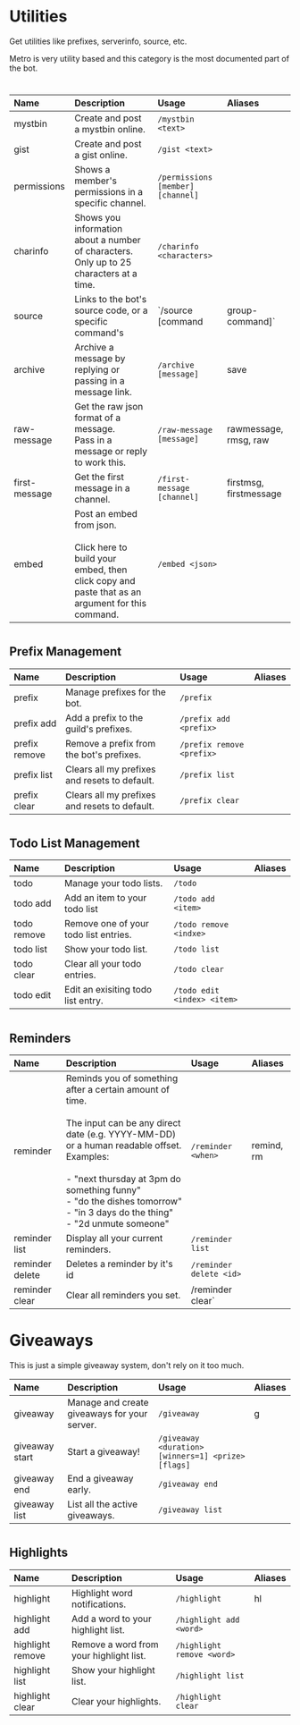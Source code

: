 # Utilities

Get utilities like prefixes, serverinfo, source, etc.

Metro is very utility based and this category is
the most documented part of the bot.
#
| Name | Description | Usage | Aliases |
| :--- | :--- | :--- | :---
| mystbin | Create and post a mystbin online. | `/mystbin <text>`
| gist | Create and post a gist online. | `/gist <text>` |
| permissions | Shows a member's permissions in a specific channel. | `/permissions [member] [channel]`
| charinfo | Shows you information about a number of characters. <br />Only up to 25 characters at a time. | `/charinfo <characters>`
| source | Links to the bot's source code, or a specific command's | `/source [command | group-command]` | sourcecode, code, src
| archive | Archive a message by replying or passing in a message link. | `/archive [message]` | save
| raw-message | Get the raw json format of a message. <br > Pass in a message or reply to work this. | `/raw-message [message]` | rawmessage, rmsg, raw
| first-message | Get the first message in a channel. | `/first-message [channel]` | firstmsg, firstmessage
| embed | Post an embed from json. <br/><br/> Click here to build your embed, then click copy and paste that as an argument for this command. | `/embed <json>`

#
## Prefix Management
| Name | Description | Usage | Aliases |
| :--- | :--- | :--- | :---
| prefix | Manage prefixes for the bot. | `/prefix` 
| prefix add | Add a prefix to the guild's prefixes. | `/prefix add <prefix>`
| prefix remove | Remove a prefix from the bot's prefixes. | `/prefix remove <prefix>`
| prefix list |  Clears all my prefixes and resets to default. |`/prefix list`
| prefix clear | Clears all my prefixes and resets to default. | `/prefix clear`

#
## Todo List Management
| Name | Description | Usage | Aliases |
| :--- | :--- | :--- | :---
| todo | Manage your todo lists. | `/todo`
| todo add |  Add an item to your todo list | `/todo add <item>`
| todo remove | Remove one of your todo list entries. | `/todo remove <indxe>`
| todo list | Show your todo list. | `/todo list`
| todo clear | Clear all your todo entries. | `/todo clear`
| todo edit | Edit an exisiting todo list entry. | `/todo edit <index> <item>`

#
## Reminders
| Name | Description | Usage | Aliases |
| :--- | :--- | :--- | :---
| reminder | Reminds you of something after a certain amount of time. <br /><br />The input can be any direct date (e.g. YYYY-MM-DD) or a human readable offset. Examples: <br /><br/>- "next thursday at 3pm do something funny" <br /> - "do the dishes tomorrow" <br />- "in 3 days do the thing" <br /> - "2d unmute someone" | `/reminder <when>` | remind, rm
| reminder list | Display all your current reminders. | `/reminder list` 
| reminder delete | Deletes a reminder by it's id | `/reminder delete <id>` 
| reminder clear | Clear all reminders you set. | /reminder clear`


#
# Giveaways
This is just a simple giveaway system, don't rely on it too much.

| Name | Description | Usage | Aliases |
| :--- | :--- | :--- | :---
| giveaway | Manage and create giveaways for your server. | `/giveaway` | g
| giveaway start | Start a giveaway! | `/giveaway <duration> [winners=1] <prize> [flags]` 
| giveaway end | End a giveaway early. | `/giveaway end`
| giveaway list | List all the active giveaways. | `/giveaway list`


#
## Highlights

| Name | Description | Usage | Aliases |
| :--- | :--- | :--- | :---
| highlight | Highlight word notifications. | `/highlight` | hl
| highlight add | Add a word to your highlight list. | `/highlight add <word>`
| highlight remove | Remove a word from your highlight list. | `/highlight remove <word>`
| highlight list | Show your highlight list. | `/highlight list`
| highlight clear | Clear your highlights. | `/highlight clear`




